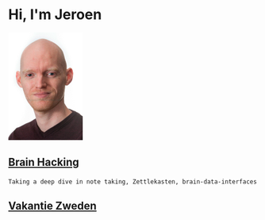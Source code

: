 # Hi, I'm Jeroen  
![thatsme](/jeroen_informeel3.jpg)


## [Brain Hacking](/SecondBrain/Second_Brain_Exploration.md)  
    Taking a deep dive in note taking, Zettlekasten, brain-data-interfaces
## [Vakantie Zweden](/VakantieZweden/Vakantie_Zweden_2024.md)  


